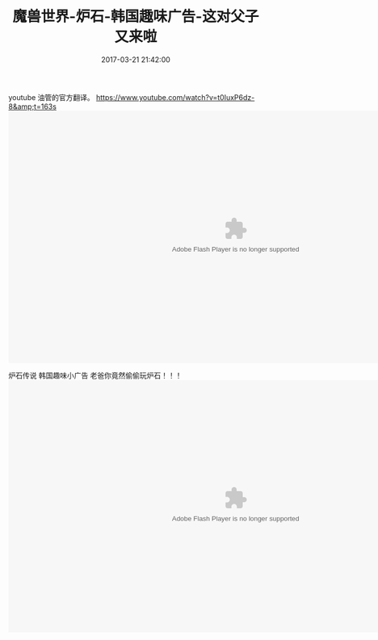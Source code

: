 ﻿---
categories:
  - 哔哩哔哩
tags:
  - bilibili
  - 哔哩哔哩
date: 2017-03-21 21:42:00
title: 魔兽世界-炉石-韩国趣味广告-这对父子又来啦
---
youtube 油管的官方翻译。
https://www.youtube.com/watch?v=t0IuxP6dz-8&amp;t=163s
<embed height="500" width="900" quality="high" allowfullscreen="true" type="application/x-shockwave-flash" src="//static.hdslb.com/miniloader.swf" flashvars="aid=7703799&page=1" pluginspage="//www.adobe.com/shockwave/download/download.cgi?P1_Prod_Version=ShockwaveFlash"></embed>

炉石传说 韩国趣味小广告 老爸你竟然偷偷玩炉石！！！
<embed height="500" width="900" quality="high" allowfullscreen="true" type="application/x-shockwave-flash" src="//static.hdslb.com/miniloader.swf" flashvars="aid=6360180&page=1" pluginspage="//www.adobe.com/shockwave/download/download.cgi?P1_Prod_Version=ShockwaveFlash"></embed>

<script type="text/javascript" color="0,0,255" opacity='0.7' zIndex="-2" count="99" src="//cdn.bootcss.com/canvas-nest.js/1.0.1/canvas-nest.min.js"></script>
